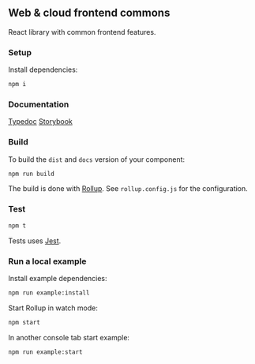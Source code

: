 ## Web & cloud frontend commons

React library with common frontend features.

### Setup

Install dependencies:

```bash
npm i
```

### Documentation

[Typedoc](https://cournoll.github.io/test-lib/typedoc)
[Storybook](https://cournoll.github.io/test-lib/storybook)

### Build

To build the `dist` and `docs` version of your component:

```bash
npm run build
```

The build is done with [Rollup](https://github.com/rollup/rollup).
See `rollup.config.js` for the configuration.

### Test

```bash
npm t
```

Tests uses [Jest](https://github.com/facebook/jest).

### Run a local example

Install example dependencies:

```bash
npm run example:install
```

Start Rollup in watch mode:

```bash
npm start
```

In another console tab start example:

```bash
npm run example:start
```
